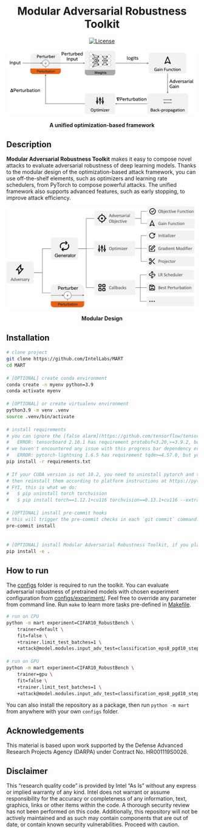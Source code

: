 <div align="center">

# Modular Adversarial Robustness Toolkit

[![License](https://img.shields.io/badge/License-BSD%203--Clause-blue.svg)](https://opensource.org/licenses/BSD-3-Clause)

<img src="data/loop.png" width="600">

<b>A unified optimization-based framework</b>

</div>

## Description

**Modular Adversarial Robustness Toolkit** makes it easy to compose novel attacks to evaluate adversarial robustness of deep learning models. Thanks to the modular design of the optimization-based attack framework, you can use off-the-shelf elements, such as optimizers and learning rate schedulers, from PyTorch to compose powerful attacks. The unified framework also supports advanced features, such as early stopping, to improve attack efficiency.

<div align="center">
  <img src="data/arch.png" width="600">

<b>Modular Design</b>

</div>

## Installation

```bash
# clone project
git clone https://github.com/IntelLabs/MART
cd MART

# [OPTIONAL] create conda environment
conda create -n myenv python=3.9
conda activate myenv

# [OPTIONAL] or create virtualenv environment
python3.9 -m venv .venv
source .venv/bin/activate

# install requirements
# you can ignore the [false alarm](https://github.com/tensorflow/tensorboard/pull/5922):
#   ERROR: tensorboard 2.10.1 has requirement protobuf<3.20,>=3.9.2, but you'll have protobuf 3.20.1 which is incompatible.
# we haven't encountered any issue with this progress bar dependency error either:
#   ERROR: pytorch-lightning 1.6.5 has requirement tqdm>=4.57.0, but you'll have tqdm 4.56.2 which is incompatible.
pip install -r requirements.txt

# If your CUDA version is not 10.2, you need to uninstall pytorch and torchvision from requirements.txt,
# then reinstall them according to platform instructions at https://pytorch.org/get-started/
# FYI, this is what we do:
#   $ pip uninstall torch torchvision
#   $ pip install torch==1.12.1+cu116 torchvision==0.13.1+cu116 --extra-index-url https://download.pytorch.org/whl/cu116

# [OPTIONAL] install pre-commit hooks
# this will trigger the pre-commit checks in each `git commit` command.
pre-commit install


# [OPTIONAL] install Modular Adversarial Robustness Toolkit, if you plan to create your own `configs` folder elsewhere.
pip install -e .
```

## How to run

The [configs](/configs) folder is required to run the toolkit. You can evaluate adversarial robustness of pretrained models with chosen experiment configuration from [configs/experiment/](configs/experiment/). Feel free to override any parameter from command line. Run `make` to learn more tasks pre-defined in [Makefile](Makefile).

```bash
# run on CPU
python -m mart experiment=CIFAR10_RobustBench \
	trainer=default \
	fit=false \
	+trainer.limit_test_batches=1 \
	+attack@model.modules.input_adv_test=classification_eps8_pgd10_step1

# run on GPU
python -m mart experiment=CIFAR10_RobustBench \
	trainer=gpu \
	fit=false \
	+trainer.limit_test_batches=1 \
	+attack@model.modules.input_adv_test=classification_eps8_pgd10_step1
```

You can also install the repository as a package, then run `python -m mart` from anywhere with your own `configs` folder.

## Acknowledgements

This material is based upon work supported by the Defense Advanced Research Projects Agency (DARPA) under Contract No. HR001119S0026.

## Disclaimer

This “research quality code”  is provided by Intel “As Is” without any express or implied warranty of any kind. Intel does not warrant or assume responsibility for the accuracy or completeness of any information, text, graphics, links or other items within the code. A thorough security review has not been performed on this code. Additionally, this repository will not be actively maintained and as such may contain components that are out of date, or contain known security vulnerabilities. Proceed with caution.

